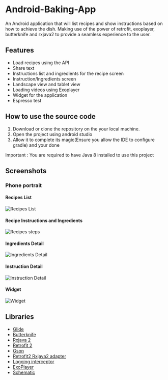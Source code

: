 # Android-Baking-App
An Android application that will list recipes and show instructions based on how to achieve the dish. Making use of the power of retrofit, exoplayer, butterknife and rxjava2 to provide a seamless experience to the user. 


## Features

* Load recipes using the API
* Share text
* Instructions list and ingredients for the recipe screen
* Instruction/Ingredients screen
* Landscape view and tablet view
* Loading videos using Exoplayer
* Widget for the application
* Espresso test

## How to use the source code

1. Download or clone the repository on the your local machine.
2. Open the project using android studio
3. Allow it to complete its magic(Ensure you allow the IDE to configure gradle) and your done

Important : You are required to have Java 8 installed to use this project

## Screenshots

### Phone portrait

#### Recipes List
![Recipes List](https://github.com/dilipkumar4813/Android-Baking-App/blob/master/screenshots/phone/potrait/device-2017-05-29-151816.png)

#### Recipe Instructions and Ingredients
![Recipes steps](https://github.com/dilipkumar4813/Android-Baking-App/blob/master/screenshots/phone/potrait/device-2017-05-29-151836.png)

#### Ingredients Detail
![Ingredients Detail](https://github.com/dilipkumar4813/Android-Baking-App/blob/master/screenshots/phone/potrait/device-2017-05-29-151856.png)

#### Instruction Detail
![Instruction Detail](https://github.com/dilipkumar4813/Android-Baking-App/blob/master/screenshots/phone/potrait/device-2017-05-29-151935.png)

#### Widget
![Widget](https://github.com/dilipkumar4813/Android-Baking-App/blob/master/screenshots/phone/potrait/device-2017-05-29-151735.png)

## Libraries

* [Glide](https://github.com/bumptech/glide)
* [Butterknife](http://jakewharton.github.io/butterknife/)
* [Rxjava 2](https://github.com/ReactiveX/RxJava/wiki/What's-different-in-2.0)
* [Retrofit 2](http://square.github.io/retrofit/)
* [Gson](http://square.github.io/retrofit/)
* [Retrofit2 Rxjava2 adapter](https://github.com/JakeWharton/retrofit2-rxjava2-adapter)
* [Logging interceptor](https://github.com/square/okhttp/tree/master/okhttp-logging-interceptor)
* [ExoPlayer](https://developer.android.com/guide/topics/media/exoplayer.html)
* [Schematic](https://github.com/SimonVT/schematic)
